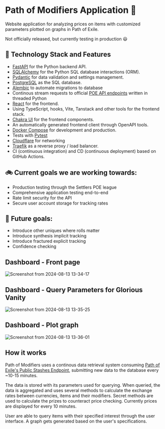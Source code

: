 # Path of Modifiers Application :game_die:

Website application for analyzing prices on items with customized parameters plotted on graphs in Path of Exile.

Not officially released, but currently testing in production :smiley:  

## :pencil: Technology Stack and Features

- [FastAPI](https://fastapi.tiangolo.com/) for the Python backend API.
- [SQLAlchemy](https://www.sqlalchemy.org/) for the Python SQL database interactions (ORM).
- [Pydantic](https://docs.pydantic.dev/latest/) for data validation and settings management.
- [PostgreSQL](https://www.postgresql.org/) as the SQL database.
- [Alembic](https://alembic.sqlalchemy.org/en/latest/front.html) to automate migrations to database
- Continous stream requests to official [POE API endpoints](https://www.pathofexile.com/developer/docs) written in threaded Python
- [React](https://react.dev/) for the frontend.
- Using TypeScript, hooks, Vite, Tanstack and other tools for the frontend stack.
- [Chakra UI](https://v2.chakra-ui.com/) for the frontend components.
- An automatically generated frontend client through OpenAPI tools.
- [Docker Compose](https://docs.docker.com/compose/) for development and production.
- Tests with [Pytest](https://docs.pytest.org/en/stable/)
- [Cloudflare](https://www.cloudflare.com/en-gb/learning/what-is-cloudflare/) for networking
- [Traefik](https://traefik.io/) as a reverse proxy / load balancer.
- CI (continuous integration) and CD (continuous deployment) based on GitHub Actions.

## :bike: Current goals we are working towards:

- Production testing through the Settlers POE league
- Comprehensive application testing end-to-end
- Rate limit security for the API
- Secure user account storage for tracking rates

## :checkered_flag: Future goals:

- Introduce other uniques where rolls matter
- Introduce synthesis implicit tracking
- Introduce fractured explicit tracking
- Confidence checking

## Dashboard - Front page

![Screenshot from 2024-08-13 13-34-17](https://github.com/user-attachments/assets/d76d8eb4-a2c0-412d-88d3-ddeaeb1ee58b)


## Dashboard - Query Parameters for Glorious Vanity

![Screenshot from 2024-08-13 13-35-25](https://github.com/user-attachments/assets/31c6a824-b490-4988-8f2c-19a773a74e44)


## Dashboard - Plot graph

![Screenshot from 2024-08-13 13-36-01](https://github.com/user-attachments/assets/381764e4-8b3e-46dd-9a63-0903eb9b6392)


## How it works

Path of Modifiers uses a continous data retrieval system consuming [Path of Exile's Public Stashes Endpoint](https://www.pathofexile.com/developer/docs/reference#publicstashes), submitting new data to the database every ~10-15 minutes. 

The data is stored with its parameters used for querying. When queried, the data is aggregated and uses several methods to calculate the exchange rates between currencies, items and their modifiers. Secret methods are used to calculate the prizes to counteract price checking. Currently prices are displayed for every 10 minutes.

User are able to query items with their specified interest through the user interface. A graph gets generated based on the user's specifications.
